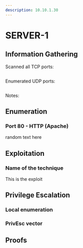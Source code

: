 ```yaml
---
description: 10.10.1.30
---
```


# SERVER-1

## Information Gathering

Scanned all TCP ports:

```
```

Enumerated UDP ports:

```
```

Notes:



## Enumeration

### Port 80 - HTTP (Apache)

random text here

## Exploitation

### Name of the technique

This is the exploit

## Privilege Escalation

### Local enumeration

### PrivEsc vector

## Proofs
